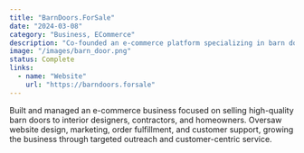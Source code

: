 ```yaml
---
title: "BarnDoors.ForSale"
date: "2024-03-08"
category: "Business, ECommerce"
description: "Co-founded an e-commerce platform specializing in barn doors."
image: "/images/barn_door.png"
status: Complete
links:
  - name: "Website"
    url: "https://barndoors.forsale"
---
```


Built and managed an e-commerce business focused on selling high-quality barn doors to interior designers, contractors, and homeowners. Oversaw website design, marketing, order fulfillment, and customer support, growing the business through targeted outreach and customer-centric service.
